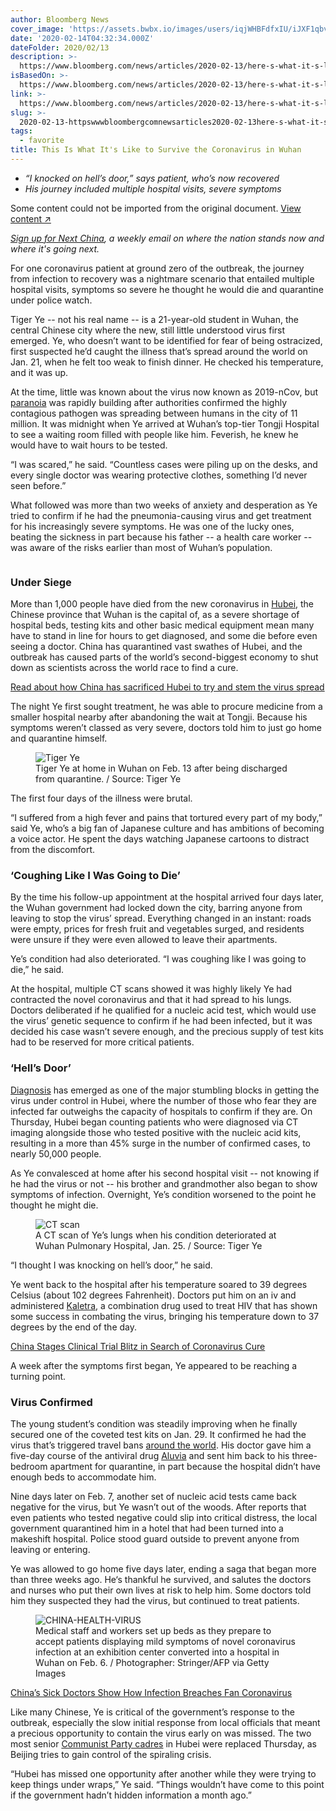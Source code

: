 ```yaml
---
author: Bloomberg News
cover_image: 'https://assets.bwbx.io/images/users/iqjWHBFdfxIU/iJXF1qbvO9fc/v0/1200x900.jpg'
date: '2020-02-14T04:32:34.000Z'
dateFolder: 2020/02/13
description: >-
  https://www.bloomberg.com/news/articles/2020-02-13/here-s-what-it-s-like-to-survive-the-coronavirus-in-wuhan
isBasedOn: >-
  https://www.bloomberg.com/news/articles/2020-02-13/here-s-what-it-s-like-to-survive-the-coronavirus-in-wuhan
link: >-
  https://www.bloomberg.com/news/articles/2020-02-13/here-s-what-it-s-like-to-survive-the-coronavirus-in-wuhan
slug: >-
  2020-02-13-httpswwwbloombergcomnewsarticles2020-02-13here-s-what-it-s-like-to-survive-the-coronavirus-in-wuhan
tags:
  - favorite
title: This Is What It's Like to Survive the Coronavirus in Wuhan
---
```

<body><ul><li><i>“I knocked on hell’s door,” says patient, who’s now recovered</i></li><li><i>His journey included multiple hospital visits, severe symptoms</i></li></ul><p class="rw-outer-content"><span>Some content could not be imported from the original document.</span> <a href="https://www.bloomberg.com/news/articles/2020-02-13/here-s-what-it-s-like-to-survive-the-coronavirus-in-wuhan">View content ↗ </a></p><div><p><a href="https://link.mail.bloombergbusiness.com/join/4wm/china-rising?source=article" target="_blank"><span><em>Sign up for Next China</em></span></a><span><em>, a weekly email on where the nation stands now and where it's going next.</em></span></p><p>For one coronavirus patient at ground zero of the outbreak, the journey from infection to recovery was a nightmare scenario that entailed multiple hospital visits, symptoms so severe he thought he would die and quarantine under police watch.</p><p>Tiger Ye -- not his real name -- is a 21-year-old student in Wuhan, the central Chinese city where the new, still little understood virus first emerged. Ye, who doesn’t want to be identified for fear of being ostracized, first suspected he’d caught the illness that’s spread around the world on Jan. 21, when he felt too weak to finish dinner. He checked his temperature, and it was up.</p><p>At the time, little was known about the virus now known as 2019-nCov, but <a href="https://www.bloomberg.com/news/articles/2020-01-23/inside-china-s-virus-zone-unease-grips-a-city-in-lockdown">paranoia</a> was rapidly building after authorities confirmed the highly contagious pathogen was spreading between humans in the city of 11 million. It was midnight when Ye arrived at Wuhan’s top-tier Tongji Hospital to see a waiting room filled with people like him. Feverish, he knew he would have to wait hours to be tested.</p><p>“I was scared,” he said. “Countless cases were piling up on the desks, and every single doctor was wearing protective clothes, something I’d never seen before.”</p><p>What followed was more than two weeks of anxiety and desperation as Ye tried to confirm if he had the pneumonia-causing virus and get treatment for his increasingly severe symptoms. He was one of the lucky ones, beating the sickness in part because his father -- a health care worker -- was aware of the risks earlier than most of Wuhan’s population.</p><figure><img alt="" src="https://assets.bwbx.io/images/users/iqjWHBFdfxIU/iGMcAhuvJf64/v0/-1x-1.png"/><figcaption></figcaption></figure><h3>Under Siege</h3><p>More than 1,000 people have died from the new coronavirus in <a href="https://www.bloomberg.com/news/articles/2020-02-09/coronavirus-shuts-down-economy-the-size-of-sweden-for-third-week">Hubei</a>, the Chinese province that Wuhan is the capital of, as a severe shortage of hospital beds, testing kits and other basic medical equipment mean many have to stand in line for hours to get diagnosed, and some die before even seeing a doctor. China has quarantined vast swathes of Hubei, and the outbreak has caused parts of the world’s second-biggest economy to shut down as scientists across the world race to find a cure.</p><p><a href="https://www.bloomberg.com/news/articles/2020-02-05/china-sacrifices-a-province-to-save-the-world-from-coronavirus">Read about how China has sacrificed Hubei to try and stem the virus spread</a></p><p>The night Ye first sought treatment, he was able to procure medicine from a smaller hospital nearby after abandoning the wait at Tongji. Because his symptoms weren’t classed as very severe, doctors told him to just go home and quarantine himself.</p><figure><img alt="Tiger Ye" src="https://assets.bwbx.io/images/users/iqjWHBFdfxIU/iMsGS.BmyqUo/v0/-1x-1.jpg"/><figcaption>Tiger Ye at home in Wuhan on Feb. 13 after being discharged from quarantine. / Source: Tiger Ye</figcaption></figure><p>The first four days of the illness were brutal.</p><p>“I suffered from a high fever and pains that tortured every part of my body,” said Ye, who’s a big fan of Japanese culture and has ambitions of becoming a voice actor. He spent the days watching Japanese cartoons to distract from the discomfort.</p><h3>‘Coughing Like I Was Going to Die’</h3><p>By the time his follow-up appointment at the hospital arrived four days later, the Wuhan government had locked down the city, barring anyone from leaving to stop the virus’ spread. Everything changed in an instant: roads were empty, prices for fresh fruit and vegetables surged, and residents were unsure if they were even allowed to leave their apartments.</p><p>Ye’s condition had also deteriorated. “I was coughing like I was going to die,” he said.</p><p>At the hospital, multiple CT scans showed it was highly likely Ye had contracted the novel coronavirus and that it had spread to his lungs. Doctors deliberated if he qualified for a nucleic acid test, which would use the virus’ genetic sequence to confirm if he had been infected, but it was decided his case wasn’t severe enough, and the precious supply of test kits had to be reserved for more critical patients.</p><h3>‘Hell’s Door’</h3><p><a href="https://www.bloomberg.com/news/articles/2020-01-31/china-virus-cases-surging-3-000-may-be-undercounting-infections">Diagnosis</a> has emerged as one of the major stumbling blocks in getting the virus under control in Hubei, where the number of those who fear they are infected far outweighs the capacity of hospitals to confirm if they are. On Thursday, Hubei began counting patients who were diagnosed via CT imaging alongside those who tested positive with the nucleic acid kits, resulting in a more than 45% surge in the number of confirmed cases, to nearly 50,000 people.</p><p>As Ye convalesced at home after his second hospital visit -- not knowing if he had the virus or not -- his brother and grandmother also began to show symptoms of infection. Overnight, Ye’s condition worsened to the point he thought he might die.</p><figure><img alt="CT scan" src="https://assets.bwbx.io/images/users/iqjWHBFdfxIU/iHOjU5fTjNpA/v0/-1x-1.jpg"/><figcaption>A CT scan of Ye’s lungs when his condition deteriorated at Wuhan Pulmonary Hospital, Jan. 25. / Source: Tiger Ye</figcaption></figure><p>“I thought I was knocking on hell’s door,” he said.</p><p>Ye went back to the hospital after his temperature soared to 39 degrees Celsius (about 102 degrees Fahrenheit). Doctors put him on an iv and administered <a href="http://www.kaletra.com">Kaletra</a>, a combination drug used to treat HIV that has shown some success in combating the virus, bringing his temperature down to 37 degrees by the end of the day.</p><p><a href="https://www.bloomberg.com/news/articles/2020-02-12/china-stages-clinical-trial-blitz-in-search-of-coronavirus-cure">China Stages Clinical Trial Blitz in Search of Coronavirus Cure</a></p><p>A week after the symptoms first began, Ye appeared to be reaching a turning point.</p><h3>Virus Confirmed</h3><p>The young student’s condition was steadily improving when he finally secured one of the coveted test kits on Jan. 29. It confirmed he had the virus that’s triggered travel bans <a href="https://www.bloomberg.com/graphics/2020-wuhan-novel-coronavirus-outbreak/">around the world</a>. His doctor gave him a five-day course of the antiviral drug <a href="https://www.ema.europa.eu/en/documents/medicine-outside-eu/aluvia-summary-public_en.pdf">Aluvia</a> and sent him back to his three-bedroom apartment for quarantine, in part because the hospital didn’t have enough beds to accommodate him.</p><p>Nine days later on Feb. 7, another set of nucleic acid tests came back negative for the virus, but Ye wasn’t out of the woods. After reports that even patients who tested negative could slip into critical distress, the local government quarantined him in a hotel that had been turned into a makeshift hospital. Police stood guard outside to prevent anyone from leaving or entering.</p><p>Ye was allowed to go home five days later, ending a saga that began more than three weeks ago. He‘s thankful he survived, and salutes the doctors and nurses who put their own lives at risk to help him. Some doctors told him they suspected they had the virus, but continued to treat patients.</p><figure><img alt="CHINA-HEALTH-VIRUS" src="https://assets.bwbx.io/images/users/iqjWHBFdfxIU/ifKflpNt4tIs/v0/-1x-1.jpg"/><figcaption>Medical staff and workers set up beds as they prepare to accept patients displaying mild symptoms of novel coronavirus infection at an exhibition center converted into a hospital in Wuhan on Feb. 6. / Photographer: Stringer/AFP via Getty Images</figcaption></figure><p><a href="https://www.bloomberg.com/news/articles/2020-02-08/china-s-sick-doctors-show-how-infection-breaches-fan-coronavirus">China’s Sick Doctors Show How Infection Breaches Fan Coronavirus</a></p><p>Like many Chinese, Ye is critical of the government’s response to the outbreak, especially the slow initial response from local officials that meant a precious opportunity to contain the virus early on was missed. The two most senior <a href="https://www.bloomberg.com/news/articles/2020-02-13/china-reshuffles-top-hubei-official-in-coronavirus-epicenter">Communist Party cadres</a> in Hubei were replaced Thursday, as Beijing tries to gain control of the spiraling crisis.</p><p>“Hubei has missed one opportunity after another while they were trying to keep things under wraps,” Ye said. “Things wouldn’t have come to this point if the government hadn’t hidden information a month ago.”</p></div><div><ol></ol></div></body>
